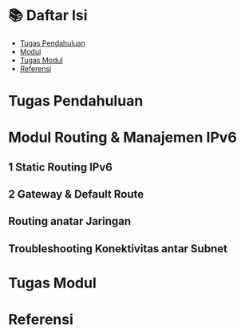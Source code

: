 # 📚 Daftar Isi
- [Tugas Pendahuluan](#tugas-pendahuluan)
- [Modul](#modul-routing-&-manajemen-ipv6)
- [Tugas Modul](#tugas-modul)
- [Referensi](#referensi)

# Tugas Pendahuluan

# Modul Routing & Manajemen IPv6
## 1 Static Routing IPv6

## 2 Gateway & Default Route

## Routing anatar Jaringan

## Troubleshooting Konektivitas antar Subnet

# Tugas Modul

# Referensi
